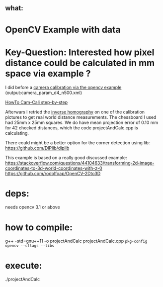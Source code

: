 ## what: 
# OpenCV Example with data

# Key-Question: Interested how pixel distance could be calculated in mm space via example ? 

I did before a [camera calibration 
via the opencv example](https://docs.opencv.org/2.4/_downloads/camera_calibration.cpp) (output:camera_param_d4_n500.xml) 

[HowTo Cam-Cali step-by-step](https://docs.opencv.org/2.4/doc/tutorials/calib3d/camera_calibration/camera_calibration.html?highlight=calibration7)

Afterwars I retried the [inverse homography](https://docs.opencv.org/master/d9/dab/tutorial_homography.html) on one of the calibration pictures to get real world distance measurements.
The chessboard I used had 25mm x 25mm squares. We do have mean 
projection error of 0.10 mm for 42 checked distances, which the code projectAndCalc.cpp is calculating.

There could might be a better option for the corner detection using lib: 
https://github.com/DIPlib/diplib

This example is based on a really good discussed example:
https://stackoverflow.com/questions/44104633/transforming-2d-image-coordinates-to-3d-world-coordinates-with-z-0
https://github.com/rodolfoap/OpenCV-2Dto3D

# deps: 
needs opencv 3.1 or above

# how to compile:
g++ -std=gnu++11 -o projectAndCalc projectAndCalc.cpp `pkg-config opencv --cflags --libs`

# execute: 
./projectAndCalc
